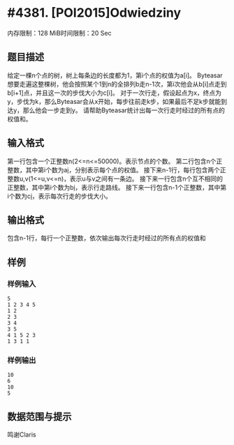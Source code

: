 # #4381. [POI2015]Odwiedziny

内存限制：128 MiB时间限制：20 Sec

## 题目描述

给定一棵n个点的树，树上每条边的长度都为1，第i个点的权值为a[i]。
Byteasar想要走遍这整棵树，他会按照某个1到n的全排列b走n-1次，第i次他会从b[i]点走到b[i+1]点，并且这一次的步伐大小为c[i]。
对于一次行走，假设起点为x，终点为y，步伐为k，那么Byteasar会从x开始，每步往前走k步，如果最后不足k步就能到达y，那么他会一步走到y。
请帮助Byteasar统计出每一次行走时经过的所有点的权值和。

## 输入格式

第一行包含一个正整数n(2<=n<=50000)。表示节点的个数。
第二行包含n个正整数，其中第i个数为a[i](1<=a[i]<=10000)，分别表示每个点的权值。
接下来n-1行，每行包含两个正整数u,v(1<=u,v<=n)，表示u与v之间有一条边。
接下来一行包含n个互不相同的正整数，其中第i个数为b[i](1<=b[i]<=n)，表示行走路线。
接下来一行包含n-1个正整数，其中第i个数为c[i](1<=c[i]<n)，表示每次行走的步伐大小。

## 输出格式

包含n-1行，每行一个正整数，依次输出每次行走时经过的所有点的权值和

## 样例

### 样例输入

    
    5
    1 2 3 4 5
    1 2
    2 3
    3 4
    3 5
    4 1 5 2 3
    1 3 1 1
    

### 样例输出

    
    10
    6
    10
    5
    

## 数据范围与提示

鸣谢Claris
